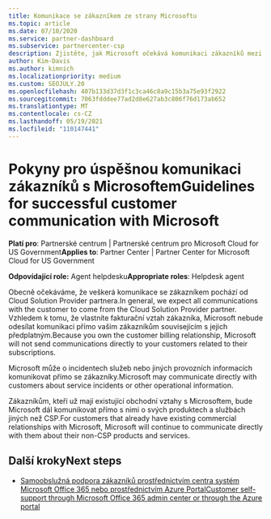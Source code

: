 ```yaml
---
title: Komunikace se zákazníkem ze strany Microsoftu
ms.topic: article
ms.date: 07/10/2020
ms.service: partner-dashboard
ms.subservice: partnercenter-csp
description: Zjistěte, jak Microsoft očekává komunikaci zákazníků mezi zákazníky a partnery v Cloud Solution Provider programu.
author: Kim-Davis
ms.author: kimnich
ms.localizationpriority: medium
ms.custom: SEOJULY.20
ms.openlocfilehash: 407b133d37d3f1c3ca46c8a9c15b3a75e93f2922
ms.sourcegitcommit: 7063fdddee77ad2d8e627ab3c806f76d173ab652
ms.translationtype: MT
ms.contentlocale: cs-CZ
ms.lasthandoff: 05/19/2021
ms.locfileid: "110147441"
---
```

# <a name="guidelines-for-successful-customer-communication-with-microsoft"></a><span data-ttu-id="f277a-103">Pokyny pro úspěšnou komunikaci zákazníků s Microsoftem</span><span class="sxs-lookup"><span data-stu-id="f277a-103">Guidelines for successful customer communication with Microsoft</span></span>

<span data-ttu-id="f277a-104">**Platí pro**: Partnerské centrum | Partnerské centrum pro Microsoft Cloud for US Government</span><span class="sxs-lookup"><span data-stu-id="f277a-104">**Applies to**: Partner Center | Partner Center for Microsoft Cloud for US Government</span></span>

<span data-ttu-id="f277a-105">**Odpovídající role:** Agent helpdesku</span><span class="sxs-lookup"><span data-stu-id="f277a-105">**Appropriate roles**: Helpdesk agent</span></span>

<span data-ttu-id="f277a-106">Obecně očekáváme, že veškerá komunikace se zákazníkem pochází od Cloud Solution Provider partnera.</span><span class="sxs-lookup"><span data-stu-id="f277a-106">In general, we expect all communications with the customer to come from the Cloud Solution Provider partner.</span></span> <span data-ttu-id="f277a-107">Vzhledem k tomu, že vlastníte fakturační vztah zákazníka, Microsoft nebude odesílat komunikaci přímo vašim zákazníkům souvisejícím s jejich předplatným.</span><span class="sxs-lookup"><span data-stu-id="f277a-107">Because you own the customer billing relationship, Microsoft will not send communications directly to your customers related to their subscriptions.</span></span>

<span data-ttu-id="f277a-108">Microsoft může o incidentech služeb nebo jiných provozních informacích komunikovat přímo se zákazníky.</span><span class="sxs-lookup"><span data-stu-id="f277a-108">Microsoft may communicate directly with customers about service incidents or other operational information.</span></span>

<span data-ttu-id="f277a-109">Zákazníkům, kteří už mají existující obchodní vztahy s Microsoftem, bude Microsoft dál komunikovat přímo s nimi o svých produktech a službách jiných než CSP.</span><span class="sxs-lookup"><span data-stu-id="f277a-109">For customers that already have existing commercial relationships with Microsoft, Microsoft will continue to communicate directly with them about their non-CSP products and services.</span></span>

## <a name="next-steps"></a><span data-ttu-id="f277a-110">Další kroky</span><span class="sxs-lookup"><span data-stu-id="f277a-110">Next steps</span></span>

- [<span data-ttu-id="f277a-111">Samoobslužná podpora zákazníků prostřednictvím centra systém Microsoft Office 365 nebo prostřednictvím Azure Portal</span><span class="sxs-lookup"><span data-stu-id="f277a-111">Customer self-support through Microsoft Office 365 admin center or through the Azure portal</span></span>](customer-self-support.md)